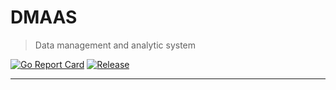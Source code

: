 # DMAAS
> Data management and analytic system

[![Go Report Card](https://goreportcard.com/badge/github.com/golang-standards/project-layout?style=flat-square)](https://goreportcard.com/report/<repo_link>)
[![Release](https://img.shields.io/github/release/golang-standards/project-layout.svg?style=flat-square)](<repo_link>)

____